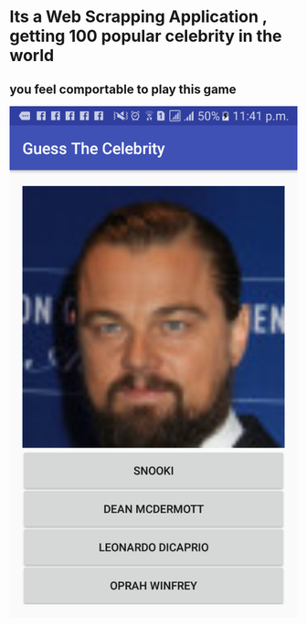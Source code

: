 # Its a Web Scrapping Application , getting 100 popular celebrity in the world

## you feel comportable to play this game

![Guess the Celebrity](https://github.com/tapos007/Guess-The-celebrity-/blob/master/Screenshot.png)
